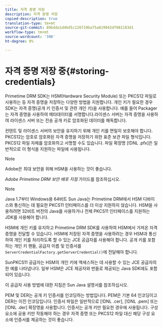 ```yaml
---
title: 자격 증명 저장
description: 자격 증명 저장
copied-description: true
translation-type: tm+mt
source-git-commit: 89bdda1d4bd5c126f19ba75a819942df901183d1
workflow-type: tm+mt
source-wordcount: '396'
ht-degree: 0%

---
```



# 자격 증명 저장 중{#storing-credentials}

Primetime DRM SDK는 HSM(Hardware Security Module) 또는 PKCS12 파일로 사용하는 등 자격 증명을 저장하는 다양한 방법을 지원합니다. 개인 키가 필요한 경우 SDK는 자격 증명(공개 키 인증서 및 관련 개인 키)을 사용합니다. 예를 들어 Packager는 자격 증명을 사용하여 메타데이터를 서명합니다.라이센스 서버는 자격 증명을 사용하여 라이센스 서버 또는 전송 공개 키로 암호화된 데이터를 해독합니다.

컨텐트 및 라이센스 서버의 보안을 유지하기 위해 개인 키를 면밀히 보호해야 합니다. PKCS12는 암호로 암호화된 자격 증명을 저장하기 위한 표준 보관 파일 형식입니다. PKCS12 파일 자체를 암호화하고 서명할 수도 있습니다. 파일 확장명 [!DNL .pfx]은 일반적으로 이 형식을 지원하는 파일에 사용됩니다.

>[!NOTE]
>
>Adobe은 최대 보안을 위해 HSM을 사용하는 것이 좋습니다.
>
>*Adobe Primetime DRM 보안 배포 지침* 가이드를 참조하십시오.

>[!NOTE]
>
>Java 1.7부터 Windows용 64비트 Sun Java는 Primetime DRM에서 HSM 디바이스와 통신하는 데 필요한 PKCS11 인터페이스를 더 이상 지원하지 않습니다. HSM을 사용하려면 32비트 버전의 Java를 사용하거나 전체 PKCS11 인터페이스를 지원하는 JDK를 사용해야 합니다.

HSM에 개인 키를 유지하고 Primetime DRM SDK를 사용하여 HSM에서 가져온 자격 증명을 전달할 수 있습니다. HSM에 저장된 자격 증명을 사용하려는 경우 HSM과 통신하여 개인 키를 처리하도록 할 수 있는 JCE 공급자를 사용해야 합니다. 공개 키를 포함하는 개인 키 핸들, 공급자 이름 및 인증서를 `ServerCredentialFactory.getServerCredential()`에 전달해야 합니다.

SunPKCS11 공급자는 HSM의 개인 키에 액세스하는 데 사용할 수 있는 JCE 공급자의 한 예를 나타냅니다. 일부 HSM은 JCE 제공자와 번들로 제공되는 Java SDK에도 포함되어 있습니다.

이 공급자 사용 방법에 대한 지침은 Sun Java 설명서를 참조하십시오.

PEM 및 DER는 공개 키 인증서를 인코딩하는 방법입니다. PEM은 기본 64 인코딩이고 DER는 이진 인코딩입니다. 인증서 파일은 일반적으로 [!DNL .cer], [!DNL .pem] 또는 [!DNL .der] 확장명을 사용합니다. 인증서는 공개 키만 필요한 경우에 사용됩니다. 구성 요소에 공용 키만 작동해야 하는 경우 자격 증명 또는 PKCS12 파일 대신 해당 구성 요소에 인증서를 제공하는 것이 좋습니다.
